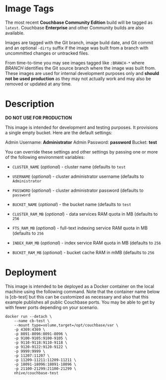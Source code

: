 # Image Tags

The most recent **Couchbase Community Edition** build will be tagged as `latest`.  Couchbase **Enterprise** and other Community builds are also available.

Images are tagged with the Git branch, image build date, and Git commit and an optional `-dirty` suffix if the image was built from a branch with uncommitted changes or untracked files.

From time-to-time you may see images tagged like `:BRANCH-*` where *BRANCH* identifies the Git source branch where the image was built from.  These images are used for internal development purposes only and **should not be used production** as they may not actually work and may also be removed or updated at any time.

# Description

**DO NOT USE FOR PRODUCTION**

This image is intended for development and testing purposes.  It provisions a single empty bucket.  Here are the default settings:

Admin Username: **Administrator**
Admin Password: **password**
Bucket: **test**

You can override these settings and other settings by passing one or more of the following environment variables:

* `CLUSTER_NAME` (*optional*) - cluster name (defaults to `test`

* `USERNAME` (*optional*) - cluster administrator username (defaults to `Administrator`

* `PASSWORD` (*optional*) - cluster administrator password (defaults to `password`

* `BUCKET_NAME` (*optional*) - the bucket name (defaults to `test`

* `CLUSTER_RAM_MB` (*optional*) - data services RAM quota in MB (defaults to `256`

* `FTS_RAM_MB` (*optional*) - full-text indexing service RAM quota in MB (defaults to `256`

* `INDEX_RAM_MB` (*optional*) - index service RAM quota in MB (defaults to `256`

* `BUCKET_RAM_MB` (*optional*) - bucket cache RAM in mMB (defaults to `256`

# Deployment

This image is intended to be deployed as a Docker container on the local machine using the following command.  Note that the container name below is [cb-test] but this can be customized as necessary and also that this example publishes all public Couchbase ports.  You may be able to get by with fewer ports depending on your scenario.

````
docker run --detach \
    --name cb-test \
    --mount type=volume,target=/opt/couchbase/var \
    -p 4369:4369 \
    -p 8091-8096:8091-8096 \
    -p 9100-9105:9100-9105 \
    -p 9110-9118:9110-9118 \
    -p 9120-9122:9120-9122 \
    -p 9999:9999 \
    -p 11207:11207 \
    -p 11209-11211:11209-11211 \
    -p 18091-18096:18091-18096 \
    -p 21100-21299:21100-21299 \
    nhive/couchbase-test
````
&nbsp;
